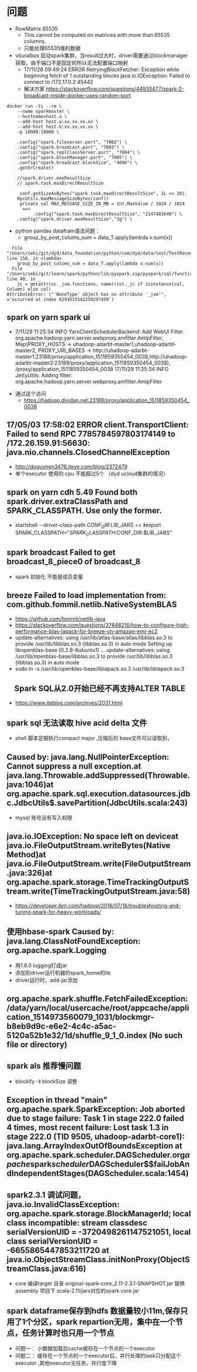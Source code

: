 #   问题
*   RowMatrix  65535
    -   This cannot be computed on matrices with more than 65535 columns.
    -   只能处理65535维的数据
*   vituralbox 启动spark集群，当result过大时，driver需要通过blockmanager 获取，由于端口不是固定的所以无法配置端口映射
    -   17/11/28 09:49:24 ERROR RetryingBlockFetcher: Exception while beginning fetch of 1 outstanding blocks 
java.io.IOException: Failed to connect to /172.17.0.2:45442
    -   解决方案 https://stackoverflow.com/questions/44935477/spark-2-broadcast-inside-docker-uses-random-port
```
docker run -ti --rm \
    --name sparkmaster \
    --hostname=host.a \
    --add-host host.a:xx.xx.xx.xx \
    --add-host host.b:xx.xx.xx.xx \
    -p 18080:18080 \

    .config("spark.fileserver.port", "7002") \
    .config("spark.broadcast.port", "7003") \
    .config("spark.replClassServer.port", "7004") \
    .config("spark.blockManager.port", "7005") \
    .config("spark.broadcast.blockSize", "4096") \
    .getOrCreate()

    //spark.driver.maxResultSize
    // spark.task.maxDirectResultSize

     conf.getSizeAsBytes("spark.task.maxDirectResultSize", 1L << 20),
    RpcUtils.maxMessageSizeBytes(conf))
     private val MAX_MESSAGE_SIZE_IN_MB = Int.MaxValue / 1024 / 1024
      ==>
          .config("spark.task.maxDirectResultSize", "2147483648") \
    .config("spark.driver.maxResultSize","3g") \

```
*   python pandas datafram语法问题：
    -   group_by_post_colums_sum = data_T.apply(lambda x:sum(x))
```
  File "/Users/seki/git/dyd/data_foundation/python/com/dyd/data/test/TestRecommend.py", line 158, in <lambda>
    group_by_post_colums_sum = data_T.apply(lambda x:sum(x))
  File "/Users/seki/git/learn/spark/python/lib/pyspark.zip/pyspark/sql/functions.py", line 40, in _
    jc = getattr(sc._jvm.functions, name)(col._jc if isinstance(col, Column) else col)
AttributeError: ("'NoneType' object has no attribute '_jvm'", u'occurred at index 6293615542250297450')
```


##    spark on yarn  spark ui
-   7/11/29 11:25:34 INFO YarnClientSchedulerBackend: Add WebUI Filter. org.apache.hadoop.yarn.server.webproxy.amfilter.AmIpFilter, Map(PROXY_HOSTS -> uhadoop-adarbt-master1,uhadoop-adarbt-master2, PROXY_URI_BASES -> http://uhadoop-adarbt-master1:23188/proxy/application_1511859350454_0038,http://uhadoop-adarbt-master2:23188/proxy/application_1511859350454_0038), /proxy/application_1511859350454_0038
17/11/29 11:25:34 INFO JettyUtils: Adding filter: org.apache.hadoop.yarn.server.webproxy.amfilter.AmIpFilter
*   通过这个访问
    -   https://hadoop.diyidan.net:23188/proxy/application_1511859350454_0038


##   17/05/03 17:58:02 ERROR client.TransportClient: Failed to send RPC 7785784597803174149 to /172.26.159.91:56630: java.nio.channels.ClosedChannelException 
*   http://duguyiren3476.iteye.com/blog/2372479
*   单个executor 使用的 cpu 不能超过5个 （dyd ucloud集群的情况）


## spark on yarn cdh 5.49 Found both spark.driver.extraClassPath and SPARK_CLASSPATH. Use only the former.
*  startshell  --driver-class-path  $CONF_DIR:$LIB_JARS == 》export SPARK_CLASSPATH="$SPARK_CLASSPATH:$CONF_DIR:$LIB_JARS"

## spark broadcast  Failed to get broadcast_8_piece0 of broadcast_8
*  spark 初始化 不能是成员变量


## breeze Failed to load implementation from: com.github.fommil.netlib.NativeSystemBLAS
*  https://github.com/fommil/netlib-java
*  https://stackoverflow.com/questions/37848216/how-to-configure-high-performance-blas-lapack-for-breeze-on-amazon-emr-ec2
*  update-alternatives: using /usr/lib/atlas-base/atlas/libblas.so.3 to provide /usr/lib/libblas.so.3 (libblas.so.3) in auto mode
Setting up libopenblas-base (0.2.8-6ubuntu1) ...
update-alternatives: using /usr/lib/openblas-base/libblas.so.3 to provide /usr/lib/libblas.so.3 (libblas.so.3) in auto mode
* sudo ln -s /usr/lib/openblas-base/liblapack.so.3 /usr/lib/liblapack.so.3

##  　Spark SQL从2.0开始已经不再支持ALTER TABLE
* https://www.iteblog.com/archives/2031.html

##  spark sql 无法读取 hive acid delta 文件
*  shell 脚本定期执行compact major ,压缩后的 base文件可以读取到，


##  Caused by: java.lang.NullPointerException: Cannot suppress a null exception.at java.lang.Throwable.addSuppressed(Throwable.java:1046)at org.apache.spark.sql.execution.datasources.jdbc.JdbcUtils$.savePartition(JdbcUtils.scala:243)
*  mysql 账号没有写入权限

##  java.io.IOException: No space left on deviceat java.io.FileOutputStream.writeBytes(Native Method)at java.io.FileOutputStream.write(FileOutputStream.java:326)at org.apache.spark.storage.TimeTrackingOutputStream.write(TimeTrackingOutputStream.java:58)
*  https://developer.ibm.com/hadoop/2016/07/18/troubleshooting-and-tuning-spark-for-heavy-workloads/

##  使用hbase-spark Caused by: java.lang.ClassNotFoundException: org.apache.spark.Logging
*  用1.6.0 logging打成jar
*  添加到driver运行机器的spark_home的lib
*  driver运行时，add-jar添加

##  org.apache.spark.shuffle.FetchFailedException: /data/yarn/local/usercache/root/appcache/application_1514973560079_1031/blockmgr-b8eb9d9c-e6e2-4c4c-a5ac-5120a52b1e32/1d/shuffle_9_1_0.index (No such file or directory)

## spark als 推荐慢问题
* blockify -》  blockSize 调整


##  Exception in thread "main" org.apache.spark.SparkException: Job aborted due to stage failure: Task 1 in stage 222.0 failed 4 times, most recent failure: Lost task 1.3 in stage 222.0 (TID 9505, uhadoop-adarbt-core1): java.lang.ArrayIndexOutOfBoundsException  at org.apache.spark.scheduler.DAGScheduler.org$apache$spark$scheduler$DAGScheduler$$failJobAndIndependentStages(DAGScheduler.scala:1454)


##  spark2.3.1 调试问题，java.io.InvalidClassException: org.apache.spark.storage.BlockManagerId; local class incompatible: stream classdesc serialVersionUID = -3720498261147521051, local class serialVersionUID = -6655865447853211720 at java.io.ObjectStreamClass.initNonProxy(ObjectStreamClass.java:616)
*  core 编译target 目录 original-spark-core_2.11-2.3.1-SNAPSHOT.jar 替换 assembly 项目下 scala-2.11/jars对应的spark core jar


##  spark dataframe保存到hdfs 数据量较小11m,保存只用了1个分区，spark  repartion无用，集中在一个节点，任务计算时也只用一个节点
*  问题一： 小数据加载后cache缓存在一个节点的一个executor
*  问题二： 缓存在一个节点的一个executor后，并行处理的task只分配这个executor ,其他executor无任务，并行度下降

